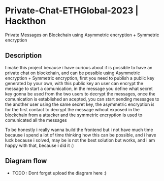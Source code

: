 # Private-Chat-ETHGlobal-2023 | Hackthon

Private Messages on Blockchain using Asymmetric encryption + Symmetric encryption

## Description

I make this project because i have curious about if is possible to have an private chat on blockchain, and can be possible using Asymmetric encryption + Symmetric encryption, first you need to publish a public key generated by your own, with this public key an user can encrypt the message to start a comunication, in the message you define what secret key gonna be used from the two users to decrypt the messages, once the comunication is established an acepted, you can start sending messages to the another user using the same secret key, the asymmetric encryption is for the first contact to decrypt the message wihout exposed in the blockchain from a attacker and the symmetric encryption is used to comunicated all the messages

To be honestly i really wanna build the frontend but i not have much time because i spend a lot of time thinking how this can be possible, and i have luck because i solved, may be is not the best solution but works, and i am happy with that, because i did it :)


## Diagram flow

- TODO : Dont forget upload the diagram here :)